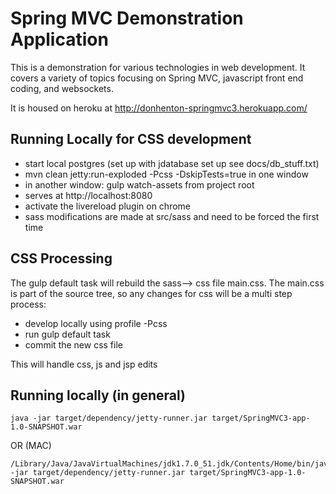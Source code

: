 # Spring MVC Demonstration Application
This is a demonstration for various technologies in web development.
It covers a variety of topics focusing on Spring MVC, javascript front end coding, and websockets.


It is housed on heroku at <a href="http://donhenton-springmvc3.herokuapp.com/">
http://donhenton-springmvc3.herokuapp.com/</a>

## Running Locally for CSS development

* start local postgres (set up with jdatabase set up see docs/db_stuff.txt)
* mvn clean jetty:run-exploded -Pcss -DskipTests=true in one window
* in another window: gulp watch-assets from project root
* serves at http://localhost:8080
* activate the livereload plugin on chrome
* sass modifications are made at src/sass and need to be forced the first time


## CSS Processing
The gulp default task will rebuild the sass--> css file main.css. The main.css
is part of the source tree, so any changes for css will be a multi step process:

* develop locally using profile -Pcss
* run gulp default task
* commit the new css file


This will handle css, js and jsp edits


## Running locally (in general)

```
java -jar target/dependency/jetty-runner.jar target/SpringMVC3-app-1.0-SNAPSHOT.war
```

OR (MAC)

```
/Library/Java/JavaVirtualMachines/jdk1.7.0_51.jdk/Contents/Home/bin/java  -jar target/dependency/jetty-runner.jar target/SpringMVC3-app-1.0-SNAPSHOT.war
```




